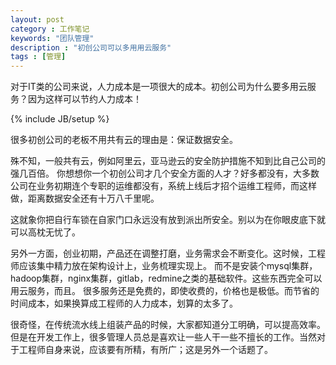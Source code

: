 ```yaml
---
layout: post
category : 工作笔记
keywords: "团队管理"
description : "初创公司可以多用用云服务"
tags : [管理]
---
```



对于IT类的公司来说，人力成本是一项很大的成本。初创公司为什么要多用云服务？因为这样可以节约人力成本！

<!--break-->

{% include JB/setup %}

很多初创公司的老板不用共有云的理由是：保证数据安全。

殊不知，一般共有云，例如阿里云，亚马逊云的安全防护措施不知到比自己公司的强几百倍。
你想想你一个初创公司才几个安全方面的人才？好多都没有，大多数公司在业务初期连个专职的运维都没有，系统上线后才招个运维工程师，而这样做，距离数据安全还有十万八千里呢。

这就象你把自行车锁在自家门口永远没有放到派出所安全。别以为在你眼皮底下就可以高枕无忧了。

另外一方面，创业初期，产品还在调整打磨，业务需求会不断变化。这时候，工程师应该集中精力放在架构设计上，业务梳理实现上。
而不是安装个mysql集群，hadoop集群，nginx集群，gitlab，redmine之类的基础软件。这些东西完全可以用云服务，而且。
很多服务还是免费的，即使收费的，价格也是极低。而节省的时间成本，如果换算成工程师的人力成本，划算的太多了。

很奇怪，在传统流水线上组装产品的时候，大家都知道分工明确，可以提高效率。但是在开发工作上，很多管理人员总是喜欢让一些人干一些不擅长的工作。当然对于工程师自身来说，应该要有所精，有所广；这是另外一个话题了。
